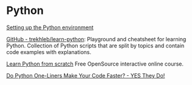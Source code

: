# Python

[Setting up the Python environment](https://packaging.python.org/guides/installing-using-pip-and-virtual-environments/)

[GitHub - trekhleb/learn-python](https://github.com/trekhleb/learn-python): Playground and cheatsheet for learning Python. Collection of Python scripts that are split by topics and contain code examples with explanations.

[Learn Python from scratch](https://futurecoder.io/) Free OpenSource interactive online course.

[Do Python One-Liners Make Your Code Faster? - YES They Do!](https://dev.to/naveenkumarmd/do-python-one-liners-make-your-code-faster-514f)
